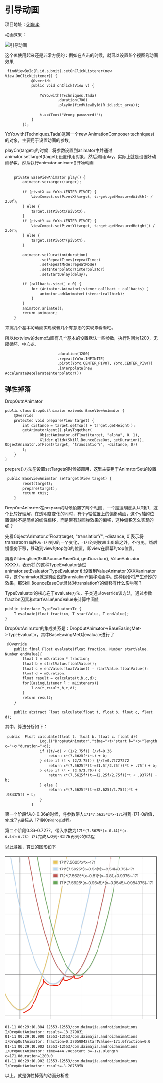 # 引导动画

项目地址：[Github](https://github.com/daimajia/AndroidViewAnimations)

动画效果：

![引导动画](https://camo.githubusercontent.com/c41223966bdfed2260dbbabbcbae648e5db542c6/687474703a2f2f7777332e73696e61696d672e636e2f6d773639302f3631306463303334677731656a37356d69327737376732306333306a623471722e676966)



这个库使用起来还是非常方便的：例如在点击的时候，就可以设置某个视图的动画效果

```
 findViewById(R.id.submit).setOnClickListener(new View.OnClickListener() {
            @Override
            public void onClick(View v) {

                YoYo.with(Techniques.Tada)
                        .duration(700)
                        .playOn(findViewById(R.id.edit_area));

                t.setText("Wrong password!");
            }
        });
```

YoYo.with(Techniques.Tada)返回一个new AnimationComposer(techniques)的对象，主要用于设置动画的参数。

playOn(target);的时候，将参数设置到animator中并通过animator.setTarget(target);设置作用对象，然后调用play，实际上就是设置好动画参数，然后执行animator.animate()开始动画

```

    private BaseViewAnimator play() {
        animator.setTarget(target);

        if (pivotX == YoYo.CENTER_PIVOT) {
            ViewCompat.setPivotX(target, target.getMeasuredWidth() / 2.0f);
        } else {
            target.setPivotX(pivotX);
        }
        if (pivotY == YoYo.CENTER_PIVOT) {
            ViewCompat.setPivotY(target, target.getMeasuredHeight() / 2.0f);
        } else {
            target.setPivotY(pivotY);
        }

        animator.setDuration(duration)
                .setRepeatTimes(repeatTimes)
                .setRepeatMode(repeatMode)
                .setInterpolator(interpolator)
                .setStartDelay(delay);

        if (callbacks.size() > 0) {
            for (Animator.AnimatorListener callback : callbacks) {
                animator.addAnimatorListener(callback);
            }
        }
        animator.animate();
        return animator;
    }
```

来挑几个基本的动画实现或者几个有意思的实现来看看吧。

所以textview的demo动画有几个基本的设置默认一些参数，执行时间为1200，无限循环，中心点，

```
                        .duration(1200)
                        .repeat(YoYo.INFINITE)
                        .pivot(YoYo.CENTER_PIVOT, YoYo.CENTER_PIVOT)
                        .interpolate(new AccelerateDecelerateInterpolator())
```



## 弹性掉落

DropOutnAnimator

```
public class DropOutAnimator extends BaseViewAnimator {
    @Override
    protected void prepare(View target) {
        int distance = target.getTop() + target.getHeight();
        getAnimatorAgent().playTogether(
                ObjectAnimator.ofFloat(target, "alpha", 0, 1),
                Glider.glide(Skill.BounceEaseOut, getDuration(), ObjectAnimator.ofFloat(target, "translationY", -distance, 0))
        );
    }
}
```

prepare()方法在设置setTarget的时候被调用，这里主要用于AnimatorSet的设置

```
 public BaseViewAnimator setTarget(View target) {
        reset(target);
        prepare(target);
        return this;
    }
```

DropOutAnimator在prepare的时候设置了两个动画，一个是透明度从从0到1，这个比较好理解，在透明度变化的同时，有个y轴位置上的偏移动画，这个y轴的位置偏移不是简单的线性偏移，而是带有球回弹效果的偏移，这种偏移怎么实现的呢？

先看ObjectAnimator.ofFloat(target, "translationY", -distance, 0)表示将translationY属性从-171到0的一个变化，-171的时候超出屏幕之外，不可见，然后慢慢向下移，移动到view的top为0的位置，即view在屏幕的top位置。

再看Glider.glide(Skill.BounceEaseOut, getDuration(), ValueAnimator XXXX)，表示将 的这种TypeEvaluator通过animator.setEvaluator(TypeEvaluator t);设置到ValueAnimator XXXXanimator中，这个animator就是前面说的translationY偏移动画中。这种组合将产生奇妙的效果，那Skill.BounceEaseOut具体对translationY的偏移有什么影响呢？

TypeEvaluator的核心在于evaluate方法，子类通过override该方法，通过参数fraction因素和startValue\endValue来计算中间值

```
public interface TypeEvaluator<T> {
    T evaluate(float fraction, T startValue, T endValue);
}
```

DropOutAnimator的集成关系是：DropOutAnimator->BaseEasingMet->TypeEvaluator，其中BaseEasingMet对evaluate进行了

```
 @Override
    public final Float evaluate(float fraction, Number startValue, Number endValue){
        float t = mDuration * fraction;
        float b = startValue.floatValue();
        float c = endValue.floatValue() - startValue.floatValue();
        float d = mDuration;
        float result = calculate(t,b,c,d);
        for(EasingListener l : mListeners){
            l.on(t,result,b,c,d);
        }
        return result;
    }

    public abstract Float calculate(float t, float b, float c, float d);
```

其中，算法分析如下：

```
 public  Float calculate(float t, float b, float c, float d){
                Log.i("DropOutAnimator","time="+t+"start b="+b+"length c="+c+"duration="+d);
                if ((t/=d) < (1/2.75f)) {//f=0.36
                    return c*(7.5625f*t*t) + b;
                } else if (t < (2/2.75f)) {//f=0.72727272
                    return c*(7.5625f*(t-=(1.5f/2.75f))*t + .75f) + b;
                } else if (t < (2.5/2.75)) {
                    return c*(7.5625f*(t-=(2.25f/2.75f))*t + .9375f) + b;
                } else {
                    return c*(7.5625f*(t-=(2.625f/2.75f))*t + .984375f) + b;
                }
            }
```

第一个阶段f从0-0.36的时候，将参数带入`171*7.5625*x*x-171`得到-171-0的值，完成了y坐标从-171到0的drop过程。

第二个阶段0.36-0.7272，带入参数为`171*(7.5625*(x-0.54)*(x-0.54)+0.75)-171`完成从0到-42.75再到0的过程

以此类推，算法的图形如下

![路径示意图](images/dropdown.png)

```
01-11 00:29:10.884 12553-12553/com.daimajia.androidanimations I/DropOutAnimator: result=-13.279831
01-11 00:29:10.900 12553-12553/com.daimajia.androidanimations I/DropOutAnimator: fraction=0.37059042startValue=-171.0fraction=0.0
01-11 00:29:10.902 12553-12553/com.daimajia.androidanimations I/DropOutAnimator: time=444.7085start b=-171.0length c=171.0duration=1200.0
01-11 00:29:10.902 12553-12553/com.daimajia.androidanimations I/DropOutAnimator: result=-3.2075958
```

以上，就是弹性掉落的动画分析啦



